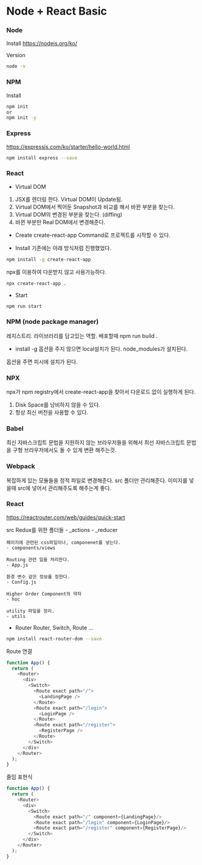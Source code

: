 # Node + React Basic


### Node
Install
https://nodejs.org/ko/

Version
```bash
node -v
```

### NPM
Install
```bash
npm init
or
npm init -y
```
### Express
https://expressjs.com/ko/starter/hello-world.html
```bash
npm install express --save
```


### React
- Virtual DOM 
1. JSX를 렌더링 한다.
    Virtual DOM이 Update됨.
2. Virtual DOM에서 찍어둔 Snapshot과 비교를 해서 바뀐 부분을 찾는다.
3. Virtual DOM의 변경된 부분을 찾는다. (diffing)
4. 바뀐 부분만 Real DOM에서 변경해준다.

- Create
create-react-app Command로 프로젝트를 시작할 수 있다.

- Install
기존에는 아래 방식처럼 진행했었다.
```bash
npm install -g create-react-app
```

npx를 이용하여 다운받지 않고 사용가능하다.
```bash
npx create-react-app .
```
- Start
```bash
npm run start
```

### NPM (node package manager)
레지스트리. 라이브러리를 담고있는 역할.
배포할때 npm run build .

- install -g 
옵션을 주지 않으면 local설치가 된다.
node_modules가 설치된다.

옵션을 주면 피시에 설치가 된다.

### NPX
npx가 npm registry에서 create-react-app을 찾아서 다운로드 없이 실행하게 된다.
1. Disk Space를 낭비하지 않을 수 있다.
2. 항상 최신 버전을 사용할 수 있다.

### Babel
최신 자바스크립트 문법을 지원하지 않는 브라우저들을 위해서
최선 자바스크립트 문법을 구형 브라우저에서도 돌 수 있게 변환 해주는것.

### Webpack
복잡하게 있는 모듈들을 정적 파일로 변경해준다.
src 폴더만 관리해준다.
이미지를 넣을때 src에 넣어서 관리해주도록 해주는게 좋다.

### React
https://reactrouter.com/web/guides/quick-start

src 
    Redux를 위한 폴더들
    - _actions
    - _reducer

    페이지에 관련된 css파일이나, componenet를 넣는다.
    - components/views

    Routing 관련 일을 처리한다.
    - App.js 

    환경 변수 같은 정보를 정한다.
    - Config.js

    Higher Order Component의 약자
    - hoc

    utility 파일을 정리.
    - utils

- Router
Router, Switch, Route ...

```bash
npm install react-router-dom --save
```

Route 연결
```js
function App() {
  return (
    <Router>
      <div>
        <Switch>
          <Route exact path="/">
            <LandingPage />
          </Route>
          <Route exact path="/login">
            <LoginPage />
          </Route>
          <Route exact path="/register">
            <RegisterPage />
          </Route>
        </Switch>
      </div>
    </Router>
  );
}
```

줄임 표현식
```js
function App() {
  return (
    <Router>
      <div>
        <Switch>
          <Route exact path="/" component={LandingPage}/>
          <Route exact path="/login" component={LoginPage}/>
          <Route exact path="/register" component={RegisterPage}/>
        </Switch>
      </div>
    </Router>
  );
}
```